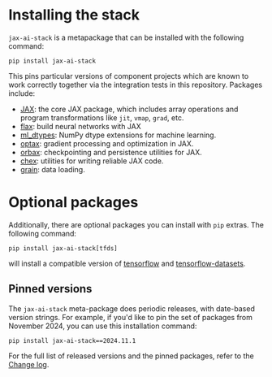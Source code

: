 # Installing the stack

`jax-ai-stack` is a metapackage that can be installed with the following command:
```
pip install jax-ai-stack
```

This pins particular versions of component projects which are known to work correctly
together via the integration tests in this repository. Packages include:

- [JAX](http://github.com/google/jax): the core JAX package, which includes array operations
  and program transformations like `jit`, `vmap`, `grad`, etc.
- [flax](http://github.com/google/flax): build neural networks with JAX
- [ml_dtypes](http://github.com/jax-ml/ml_dtypes): NumPy dtype extensions for machine learning.
- [optax](https://github.com/google-deepmind/optax): gradient processing and optimization in JAX.
- [orbax](https://github.com/google/orbax): checkpointing and persistence utilities for JAX.
- [chex](https://github.com/google-deepmind/chex): utilities for writing reliable JAX code.
- [grain](https://github.com/google/grain): data loading.

# Optional packages

Additionally, there are optional packages you can install with `pip` extras. The following command:
```
pip install jax-ai-stack[tfds]
```
will install a compatible version of [tensorflow](https://github.com/tensorflow/tensorflow)
and [tensorflow-datasets](https://github.com/tensorflow/datasets).

## Pinned versions

The `jax-ai-stack` meta-package does periodic releases, with date-based version strings. For
example, if you'd like to pin the set of packages from November 2024, you can use this installation
command:
```
pip install jax-ai-stack==2024.11.1
```
For the full list of released versions and the pinned packages, refer to the [Change log](https://github.com/jax-ml/jax-ai-stack/blob/main/CHANGELOG.md).
